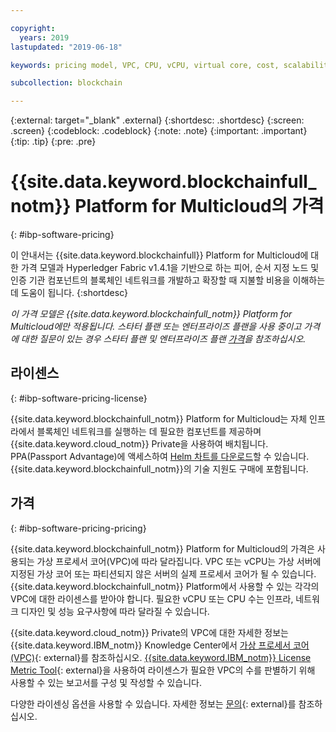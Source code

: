```yaml
---

copyright:
  years: 2019
lastupdated: "2019-06-18"

keywords: pricing model, VPC, CPU, vCPU, virtual core, cost, scalability, estimation, optimize your cost

subcollection: blockchain

---
```


{:external: target="_blank" .external}
{:shortdesc: .shortdesc}
{:screen: .screen}
{:codeblock: .codeblock}
{:note: .note}
{:important: .important}
{:tip: .tip}
{:pre: .pre}

# {{site.data.keyword.blockchainfull_notm}} Platform for Multicloud의 가격
{: #ibp-software-pricing}

이 안내서는 {{site.data.keyword.blockchainfull}} Platform for Multicloud에 대한 가격 모델과 Hyperledger Fabric v1.4.1을 기반으로 하는 피어, 순서 지정 노드 및 인증 기관 컴포넌트의 블록체인 네트워크를 개발하고 확장할 때 지불할 비용을 이해하는 데 도움이 됩니다.
{:shortdesc}

_이 가격 모델은 {{site.data.keyword.blockchainfull_notm}} Platform for Multicloud에만 적용됩니다. 스타터 플랜 또는 엔터프라이즈 플랜을 사용 중이고 가격에 대한 질문이 있는 경우 스타터 플랜 및 엔터프라이즈 플랜 [가격](/docs/services/blockchain?topic=blockchain-ibp-pricing)을 참조하십시오._

## 라이센스
{: #ibp-software-pricing-license}

{{site.data.keyword.blockchainfull_notm}} Platform for Multicloud는 자체 인프라에서 블록체인 네트워크를 실행하는 데 필요한 컴포넌트를 제공하며 {{site.data.keyword.cloud_notm}} Private을 사용하여 배치됩니다. PPA(Passport Advantage)에 액세스하여 [Helm 차트를 다운로드](/docs/services/blockchain?topic=blockchain-console-helm-install#console-helm-install-importing)할 수 있습니다. {{site.data.keyword.blockchainfull_notm}}의 기술 지원도 구매에 포함됩니다.

## 가격
{: #ibp-software-pricing-pricing}

{{site.data.keyword.blockchainfull_notm}} Platform for Multicloud의 가격은 사용되는 가상 프로세서 코어(VPC)에 따라 달라집니다. VPC 또는 vCPU는 가상 서버에 지정된 가상 코어 또는 파티션되지 않은 서버의 실제 프로세서 코어가 될 수 있습니다. {{site.data.keyword.blockchainfull_notm}} Platform에서 사용할 수 있는 각각의 VPC에 대한 라이센스를 받아야 합니다. 필요한 vCPU 또는 CPU 수는 인프라, 네트워크 디자인 및 성능 요구사항에 따라 달라질 수 있습니다. 

{{site.data.keyword.cloud_notm}} Private의 VPC에 대한 자세한 정보는 {{site.data.keyword.IBM_notm}} Knowledge Center에서 [가상 프로세서 코어(VPC)](https://www.ibm.com/support/knowledgecenter/en/SS8JFY_9.2.0/com.ibm.lmt.doc/Inventory/overview/c_virtual_processor_core_licenses.html){: external}를 참조하십시오. [{{site.data.keyword.IBM_notm}} License Metric Tool](https://www.ibm.com/support/knowledgecenter/en/SS8JFY_9.2.0/com.ibm.lmt.doc/welcome/LMT_welcome.html){: external}을 사용하여 라이센스가 필요한 VPC의 수를 판별하기 위해 사용할 수 있는 보고서를 구성 및 작성할 수 있습니다.

다양한 라이센싱 옵션을 사용할 수 있습니다. 자세한 정보는 [문의](https://www.ibm.com/account/reg/us-en/signup?formid=urx-37672){: external}를 참조하십시오.
